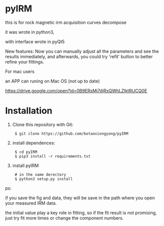 # pyIRM
this is for rock magnetic irm acquisition curves decompose

it was wrote in python3, 

with interface wrote in pyQt5

New features:
Now you can manually adjust all the parameters and see the results immediately, and afterwards, you could try 'refit' button to better refine your fittings.



For mac users

an APP can runing on Mac OS (not up to date)

https://drive.google.com/open?id=0B9ERsMj7djRxQWhLZlktRlJCQ0E

# Installation
1. Clone this repository with Git:

        $ git clone https://github.com/botaoxiongyong/pyIRM
2. install dependences:

        $ cd pyIRM
        $ pip3 install -r requirements.txt
3. install pyIRM

        # in the same derectory
        $ python3 setup.py install
     
ps: 

if you save the fig and data, they will be save in the path where you open your measured IRM data.

the initial value play a key role in fitting, so if the fit result is not promising, just try fit more times or change the component numbers.
